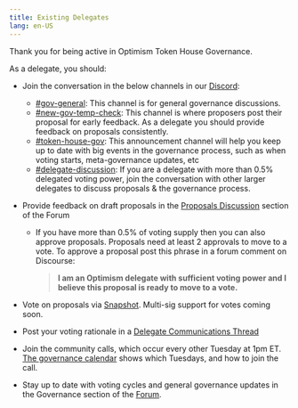 ```yaml
---
title: Existing Delegates
lang: en-US
---
```

    

Thank you for being active in Optimism Token House Governance. 

As a delegate, you should:

- Join the conversation in the below channels in our [Discord](https://discord-gateway.optimism.io/):
  - [#gov-general](https://discord.com/channels/667044843901681675/968498307913637919): This channel is for general governance discussions.
  - [#new-gov-temp-check](https://discord.com/channels/667044843901681675/1011238484373159956): This channel is where proposers post their proposal for early feedback. 
    As a delegate you should provide feedback on proposals consistently.
  - [#token-house-gov](https://discord.com/channels/667044843901681675/991340698995544176): This announcement channel will help you keep up to date with big events in the governance process, such as when voting starts, meta-governance updates, etc
  - [#delegate-discussion](https://discord.com/channels/667044843901681675/989611992295813241): If you are a delegate with more than 0.5% delegated voting power, join the conversation with other larger delegates to discuss proposals & the governance process.

- Provide feedback on draft proposals in the [Proposals Discussion](https://gov.optimism.io/c/proposals/38) section of the Forum
     - If you have more than 0.5% of voting supply then you can also approve proposals.
       Proposals need at least 2 approvals to move to a vote. 
       To approve a proposal post this phrase in a forum comment on Discourse:
       > **I am an Optimism delegate with sufficient voting power and I believe this proposal is ready to move to a vote.**

- Vote on proposals via [Snapshot](https://snapshot.org/#/opcollective.eth). 
  Multi-sig support for votes coming soon.

- Post your voting rationale in a [Delegate Communications Thread](https://gov.optimism.io/c/governance/41)

- Join the community calls, which occur every other Tuesday at 1pm ET. 
  [The governance calendar](https://calendar.google.com/calendar/u/0/r?cid=Y180aHVpNzBpdG0wODllN3Q4cTUwaGVoMWtub0Bncm91cC5jYWxlbmRhci5nb29nbGUuY29t) shows which Tuesdays, and how to join the call.

- Stay up to date with voting cycles and general governance updates in the Governance section of the [Forum](https://gov.optimism.io/c/governance/41).